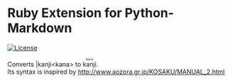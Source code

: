 Ruby Extension for Python-Markdown
==================================

[![License](https://img.shields.io/badge/License-BSD%202--Clause-orange.svg)](https://opensource.org/licenses/BSD-2-Clause)

Converts |kanji\<kana> to <ruby><rb>kanji</rb><rp>(</rp><rt>kana</rt><rp>)</rp></ruby>.  
Its syntax is inspired by http://www.aozora.gr.jp/KOSAKU/MANUAL_2.html
